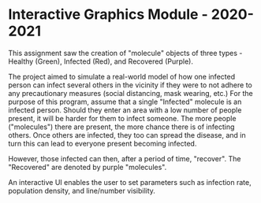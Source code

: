 # Interactive Graphics Module - 2020-2021

This assignment saw the creation of "molecule" objects of three types - Healthy (Green), Infected (Red), and Recovered (Purple).

The project aimed to simulate a real-world model of how one infected person can infect several others in the vicinity if they were to not adhere to any precautionary measures (social distancing, mask wearing, etc.) For the purpose of this program, assume that a single "Infected" molecule is an infected person. Should they enter an area with a low number of people present, it will be harder for them to infect someone. The more people ("molecules") there are present, the more chance there is of infecting others. Once others are infected, they too can spread the disease, and in turn this can lead to everyone present becoming infected.

However, those infected can then, after a period of time, "recover". The "Recovered" are denoted by purple "molecules".

An interactive UI enables the user to set parameters such as infection rate, population density, and line/number visibility.
